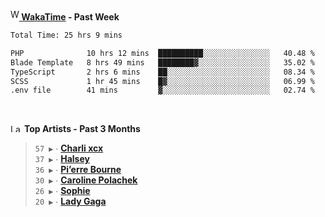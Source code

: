 <img src="https://github.com/dxnter/dxnter/assets/17434202/67b21fa4-d36d-46f9-9dec-f23d976b00ef" alt="WakaTime Logo" width="14" height="18"/><a href="https://wakatime.com/@dxnter" target="_blank"><strong> WakaTime</strong></a><strong> - Past Week</strong>

<!--START_SECTION:waka-->

```txt
Total Time: 25 hrs 9 mins

PHP              10 hrs 12 mins  ██████████░░░░░░░░░░░░░░░   40.48 %
Blade Template   8 hrs 49 mins   ████████▓░░░░░░░░░░░░░░░░   35.02 %
TypeScript       2 hrs 6 mins    ██░░░░░░░░░░░░░░░░░░░░░░░   08.34 %
SCSS             1 hr 45 mins    █▓░░░░░░░░░░░░░░░░░░░░░░░   06.99 %
.env file        41 mins         ▓░░░░░░░░░░░░░░░░░░░░░░░░   02.74 %
```

<!--END_SECTION:waka-->

<br/>

<!--START_LASTFM_ARTISTS:{"period": "3month", "rows": 6}-->
<a href="https://last.fm" target="_blank"><img src="https://user-images.githubusercontent.com/17434202/215290617-e793598d-d7c9-428f-9975-156db1ba89cc.svg" alt="Last.fm Logo" width="18" height="13"/></a> **Top Artists - Past 3 Months**

> `57 ▶️` ∙ **[Charli xcx](https://www.last.fm/music/Charli+xcx)**<br/>
> `37 ▶️` ∙ **[Halsey](https://www.last.fm/music/Halsey)**<br/>
> `36 ▶️` ∙ **[Pi’erre Bourne](https://www.last.fm/music/Pi%E2%80%99erre+Bourne)**<br/>
> `30 ▶️` ∙ **[Caroline Polachek](https://www.last.fm/music/Caroline+Polachek)**<br/>
> `26 ▶️` ∙ **[Sophie](https://www.last.fm/music/Sophie)**<br/>
> `20 ▶️` ∙ **[Lady Gaga](https://www.last.fm/music/Lady+Gaga)**<br/>
<!--END_LASTFM_ARTISTS-->

